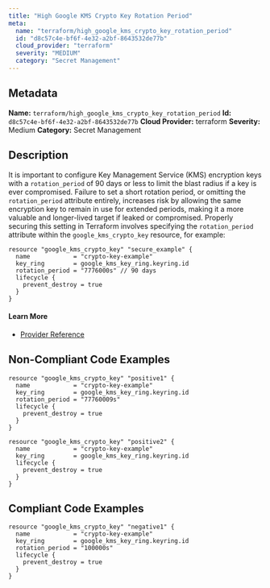```yaml
---
title: "High Google KMS Crypto Key Rotation Period"
meta:
  name: "terraform/high_google_kms_crypto_key_rotation_period"
  id: "d8c57c4e-bf6f-4e32-a2bf-8643532de77b"
  cloud_provider: "terraform"
  severity: "MEDIUM"
  category: "Secret Management"
---
```

## Metadata
**Name:** `terraform/high_google_kms_crypto_key_rotation_period`
**Id:** `d8c57c4e-bf6f-4e32-a2bf-8643532de77b`
**Cloud Provider:** terraform
**Severity:** Medium
**Category:** Secret Management
## Description
It is important to configure Key Management Service (KMS) encryption keys with a `rotation_period` of 90 days or less to limit the blast radius if a key is ever compromised. Failure to set a short rotation period, or omitting the `rotation_period` attribute entirely, increases risk by allowing the same encryption key to remain in use for extended periods, making it a more valuable and longer-lived target if leaked or compromised. Properly securing this setting in Terraform involves specifying the `rotation_period` attribute within the `google_kms_crypto_key` resource, for example:

```
resource "google_kms_crypto_key" "secure_example" {
  name            = "crypto-key-example"
  key_ring        = google_kms_key_ring.keyring.id
  rotation_period = "7776000s" // 90 days
  lifecycle {
    prevent_destroy = true
  }
}
```

#### Learn More

 - [Provider Reference](https://registry.terraform.io/providers/hashicorp/google/latest/docs/resources/kms_crypto_key)

## Non-Compliant Code Examples
```gcp
resource "google_kms_crypto_key" "positive1" {
  name            = "crypto-key-example"
  key_ring        = google_kms_key_ring.keyring.id
  rotation_period = "77760009s"
  lifecycle {
    prevent_destroy = true
  }
}

resource "google_kms_crypto_key" "positive2" {
  name            = "crypto-key-example"
  key_ring        = google_kms_key_ring.keyring.id
  lifecycle {
    prevent_destroy = true
  }
}

```

## Compliant Code Examples
```gcp
resource "google_kms_crypto_key" "negative1" {
  name            = "crypto-key-example"
  key_ring        = google_kms_key_ring.keyring.id
  rotation_period = "100000s"
  lifecycle {
    prevent_destroy = true
  }
}

```